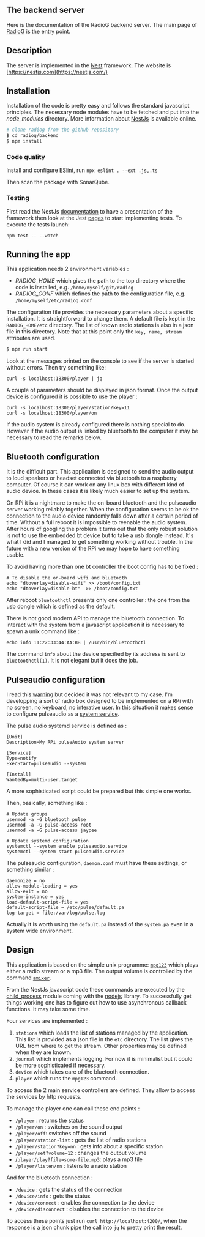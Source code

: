 
## The backend server

Here is the documentation of the RadioG backend server.
The main page of [RadioG](https://github.com/jplf/radiog/blob/master/README.md) is the entry point.

## Description

The server is implemented in the [Nest](https://github.com/nestjs/nest) framework. The website is [https://nestjs.com](https://nestjs.com/)

## Installation

Installation of the code is pretty easy and follows the standard javascript principles. The necessary node modules have to be fetched and put into the *node_modules* directory. More information about [NestJs](https://docs.nestjs.com) is available online.

```bash
# clone radiog from the github repository
$ cd radiog/backend
$ npm install
```
### Code quality

Install and configure [ESlint](https://eslint.org/), run
`npx eslint . --ext .js,.ts`

Then scan the package with SonarQube.

### Testing

First read the NestJs [documentation](https://docs.nestjs.com/fundamentals/testing) to have a presentation of the framework then look at the Jest [pages](https://jestjs.io/docs/en/getting-started) to start implementing tests. 
To execute the tests launch:
```
npm test -- --watch
```


## Running the app

This application needs 2 environment variables :
* _RADIOG_HOME_ which gives the path to the top directory where the code is installed, e.g. `/home/myself/git/radiog`
* _RADIOG_CONF_ which defines the path to the configuration file, e.g. `/home/myself/etc/radiog.conf`

The configuration file provides the necessary parameters about a specific installation. It is straightforward to change them.
A default file is kept in the `RADIOG_HOME/etc` directory. The list of known radio stations is also in a json file in this directory. Note that at this point only the `key, name, stream` attributes are used.

```bash
$ npm run start
```
Look at the messages printed on the console to see if the server is started without errors. Then try something like:
```
curl -s localhost:18300/player | jq
```
A couple of parameters should be displayed in json format.
Once the output device is configured it is possible to use the player :
```
curl -s localhost:18300/player/station?key=11
curl -s localhost:18300/player/on
```
If the audio system is already configured there is nothing special to do. However if the audio output is linked by bluetooth to the computer it may be necessary to read the remarks below.

## Bluetooth configuration

It is the difficult part. This application is designed to send the audio output to loud speakers or headset connected via bluetooth to a raspberry computer. Of course it can work on any linux box with different kind of audio device. In these cases it is likely much easier to set up the system.

On RPi it is a nightmare to make the on-board bluetooth and the pulseaudio server working reliably together. When the configuration seems to be ok the connection to the audio device randomly falls down after a certain period of time. Without a full reboot it is impossible to reenable the audio system. After hours of googling the problem it turns out that the only robust solution is not to use the embedded bt device but to take a usb dongle instead. It's what I did and I managed to get something working without trouble. In the future with a new version of the RPi we may hope to have something usable.

To avoid having more than one bt controller the boot config has to be fixed :
```
# To disable the on-board wifi and bluetooth
echo "dtoverlay=disable-wifi" >> /boot/config.txt
echo "dtoverlay=disable-bt"  >> /boot/config.txt
```
After reboot `bluetoothctl` presents only one controller : the one from the usb dongle which is defined as the default.

There is not good modern API to manage the bluetooth connection. To interact with the system from a javascript application it is necessary to spawn a unix command like :
```
echo info 11:22:33:44:AA:BB | /usr/bin/bluetoothctl
```
The command `info` about the device specified by its address is sent to `bluetoothctl(1)`. It is not elegant but it does the job.

## Pulseaudio configuration

I read this [warning](https://www.freedesktop.org/wiki/Software/PulseAudio/Documentation/User/WhatIsWrongWithSystemWide/) but decided it was not relevant to my case. I'm developping a sort of radio box designed to be implemented on a RPi with no screen, no keyboard, no interative user. In this situation it makes sense to configure pulseaudio as a [system service](https://www.freedesktop.org/wiki/Software/PulseAudio/Documentation/User/SystemWide/).

The pulse audio systemd service is defined as :
```
[Unit]
Description=My RPi pulseAudio system server

[Service]
Type=notify
ExecStart=pulseaudio --system

[Install]
WantedBy=multi-user.target
```
A more sophisticated script could be prepared but this simple one works.

Then, basically, something like :
```
# Update groups
usermod -a -G bluetooth pulse
usermod -a -G pulse-access root
usermod -a -G pulse-access jaypee

# Update systemd configuration
systemctl --system enable pulseaudio.service
systemctl --system start pulseaudio.service
```
The pulseaudio configuration, `daemon.conf` must have these settings, or something similar :
```
daemonize = no
allow-module-loading = yes
allow-exit = no
system-instance = yes
load-default-script-file = yes
default-script-file = /etc/pulse/default.pa
log-target = file:/var/log/pulse.log
```
Actually it is worth using the `default.pa` instead of the `system.pa` even in a system wide environment.

## Design

This application is based on the simple unix programme: [`mpg123`](https://www.mpg123.de/) which plays either a radio stream or a mp3 file. The output volume is controlled by the command [`amixer`](https://linux.die.net/man/1/amixer).

From the NestJs javascript code these commands are executed by the [child_process](https://nodejs.org/api/child_process.html) module coming with the [nodejs](https://nodejs.org/api/synopsis.html) library. To successfully get things working one has to figure out how to use asynchronous callback functions. It may take some time.

Four services are implemented :
1. `stations` which loads the list of stations managed by the application. This list is provided as a json file in the `etc` directory. The list gives the URL from where to get the stream. Other properties may be defined when they are known.
1. `journal` which implements logging. For now it is minimalist but it could be more sophisticated if necessary.
1. `device` which takes care of the bluetooth connection.
1. `player` which runs the `mpg123` command.

To access the 2 main service controllers are defined. They allow to access the services by http requests.

To manage the player one can call these end points :

* `/player` : returns the status
* `/player/on` : switches on the sound output
* `/player/off`: switches off the sound
* `/player/station-list` : gets the list of radio stations
* `/player/station?key=nn` : gets info about a specific station
* `/player/set?volume=12` : changes the output volume
* /`player/play?file=some-file.mp3`: plays a mp3 file
* `/player/listen/nn` : listens to a radio station

And for the bluetooth connection :

* `/device` : gets the status of the connection
* `/device/info` : gets the status
* `/device/connect` : enables the connection to the device
* `/device/disconnect` : disables the connection to the device

To access these points just run `curl http://localhost:4200/`, when the response is a json chunk pipe the call into `jq` to pretty print the result.
